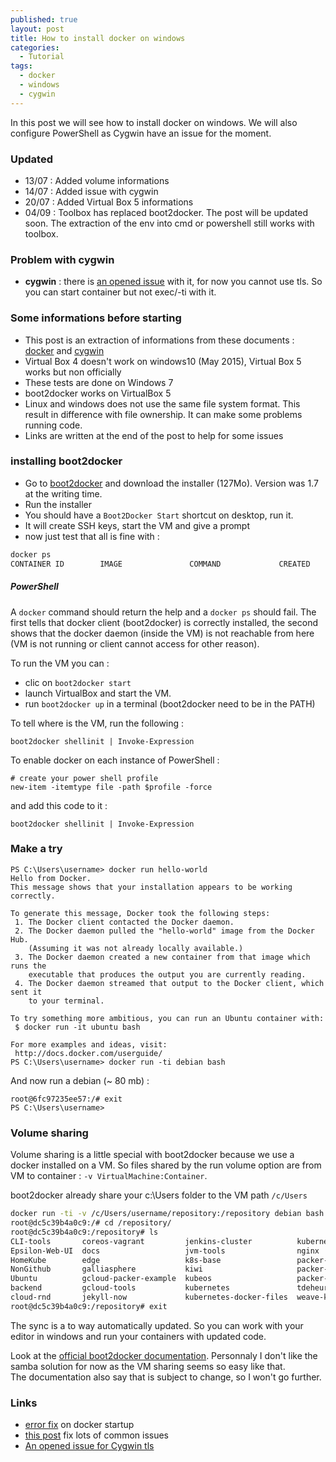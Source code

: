 ```yaml
---
published: true
layout: post
title: How to install docker on windows
categories:
  - Tutorial
tags:
  - docker
  - windows
  - cygwin
---
```


In this post we will see how to install docker on windows. We will also configure PowerShell as Cygwin have an issue for the moment.

### Updated
- 13/07 : Added volume informations
- 14/07 : Added issue with cygwin
- 20/07 : Added Virtual Box 5 informations
- 04/09 : Toolbox has replaced boot2docker. The post will be updated soon. The extraction of the env into cmd or powershell still works with toolbox.

### Problem with cygwin

- **cygwin** : there is [an opened issue](https://github.com/docker/docker/issues/12469) with it, for now you cannot use tls. So you can start container but not exec/-ti with it.

### Some informations before starting

- This post is an extraction of informations from these documents : [docker](https://tdeheurles/docs/blob/master/docker) and [cygwin](https://tdeheurles/docs/blob/master/cygwin)
- Virtual Box 4 doesn't work on windows10 (May 2015), Virtual Box 5 works but non officially
- These tests are done on Windows 7
- boot2docker works on VirtualBox 5
- Linux and windows does not use the same file system format. This result in difference with file ownership. It can make some problems running code.
- Links are written at the end of the post to help for some issues

### installing boot2docker

- Go to [boot2docker](http://boot2docker.io/) and download the installer (127Mo). Version was 1.7 at the writing time.
- Run the installer
- You should have a `Boot2Docker Start` shortcut on desktop, run it.
- It will create SSH keys, start the VM and give a prompt
- now just test that all is fine with :

 ```bash
 docker ps
 CONTAINER ID        IMAGE               COMMAND             CREATED             STATUS              PORTS               NAMES
 ```

##### PowerShell

A `docker` command should return the help and a `docker ps` should fail. The first tells that docker client (boot2docker) is correctly installed, the second shows that the docker daemon (inside the VM) is not reachable from here (VM is not running or client cannot access for other reason).

To run the VM you can :

- clic on `boot2docker start`
- launch VirtualBox and start the VM.
- run `boot2docker up` in a terminal (boot2docker need to be in the PATH)

To tell where is the VM, run the following :

```
boot2docker shellinit | Invoke-Expression
```

To enable docker on each instance of PowerShell :

```
# create your power shell profile
new-item -itemtype file -path $profile -force
```

and add this code to it :

```
boot2docker shellinit | Invoke-Expression
```

### Make a try

```
PS C:\Users\username> docker run hello-world
Hello from Docker.
This message shows that your installation appears to be working correctly.

To generate this message, Docker took the following steps:
 1. The Docker client contacted the Docker daemon.
 2. The Docker daemon pulled the "hello-world" image from the Docker Hub.
    (Assuming it was not already locally available.)
 3. The Docker daemon created a new container from that image which runs the
    executable that produces the output you are currently reading.
 4. The Docker daemon streamed that output to the Docker client, which sent it
    to your terminal.

To try something more ambitious, you can run an Ubuntu container with:
 $ docker run -it ubuntu bash

For more examples and ideas, visit:
 http://docs.docker.com/userguide/
PS C:\Users\username> docker run -ti debian bash
```

And now run a debian (~ 80 mb) :

```
root@6fc97235ee57:/# exit
PS C:\Users\username>
```

### Volume sharing

Volume sharing is a little special with boot2docker because we use a docker installed on a VM. So files shared by the run volume option are from VM to container : `-v VirtualMachine:Container`.

boot2docker already share your c:\Users folder to the VM path `/c/Users`

```bash
docker run -ti -v /c/Users/username/repository:/repository debian bash
root@dc5c39b4a0c9:/# cd /repository/
root@dc5c39b4a0c9:/repository# ls
CLI-tools       coreos-vagrant         jenkins-cluster          kubernetes-vagrant-coreos-cluster  ws-backend
Epsilon-Web-UI  docs                   jvm-tools                nginx                              ws-front
HomeKube        edge                   k8s-base                 packer-example                     ws-wssproxy
NonGithub       galliasphere           kiwi                     packer-qemu-templates
Ubuntu          gcloud-packer-example  kubeos                   packer-templates
backend         gcloud-tools           kubernetes               tdeheurles.github.io
cloud-rnd       jekyll-now             kubernetes-docker-files  weave-kubernetes
root@dc5c39b4a0c9:/repository# exit
```

The sync is a to way automatically updated. So you can work with your editor in windows and run your containers with updated code.

Look at the [official boot2docker documentation](https://github.com/boot2docker/boot2docker/blob/master/README.md#folder-sharing). Personnaly I don't like the samba solution for now as the VM sharing seems so easy like that.  
The documentation also say that is subject to change, so I won't go further.

### Links

- [error fix](https://x86x64.wordpress.com/2015/05/03/docker-on-windows-fata0021-an-error-occurred-trying-to-connect/) on docker startup
- [this post](https://developer.ibm.com/bluemix/2015/04/16/installing-docker-windows-fixes-common-problems/) fix lots of common issues
- [An opened issue for Cygwin tls](https://github.com/docker/docker/issues/12469)

